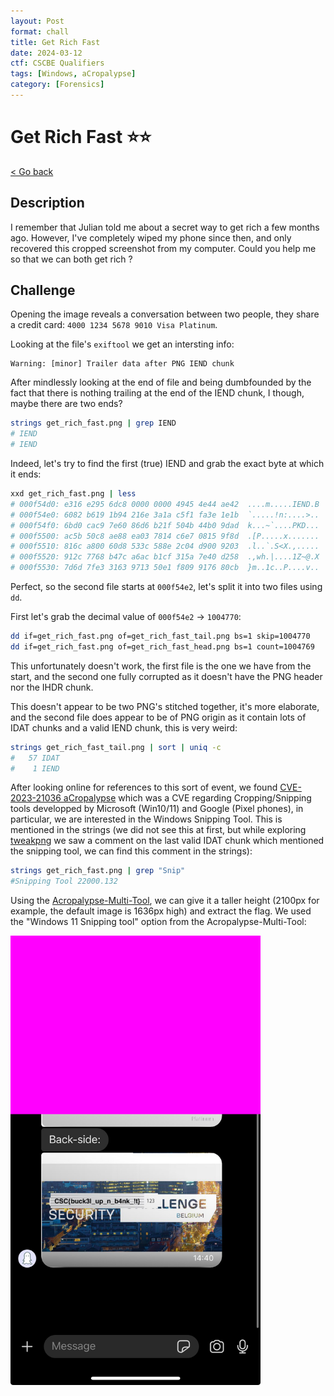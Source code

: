 ```yaml
---
layout: Post
format: chall
title: Get Rich Fast
date: 2024-03-12
ctf: CSCBE Qualifiers
tags: [Windows, aCropalypse]
category: [Forensics]
---
```

# Get Rich Fast ⭐⭐

<a class="back-link" href="../../">< Go back</a>

## Description

I remember that Julian told me about a secret way to get rich a few months ago.
However, I've completely wiped my phone since then, and only recovered this cropped screenshot from my computer.
Could you help me so that we can both get rich ?

## Challenge

Opening the image reveals a conversation between two people, they share a credit card: `4000 1234 5678 9010 Visa Platinum`.

Looking at the file's `exiftool` we get an intersting info:

```
Warning: [minor] Trailer data after PNG IEND chunk
```

After mindlessly looking at the end of file and being dumbfounded by the fact that there is nothing trailing at the end of the IEND chunk, I though, maybe there are two ends?

```bash
strings get_rich_fast.png | grep IEND
# IEND
# IEND
```

Indeed, let's try to find the first (true) IEND and grab the exact byte at which it ends:

```bash
xxd get_rich_fast.png | less
# 000f54d0: e316 e295 6dc8 0000 0000 4945 4e44 ae42  ....m.....IEND.B
# 000f54e0: 6082 b619 1b94 216e 3a1a c5f1 fa3e 1e1b  `.....!n:....>..
# 000f54f0: 6bd0 cac9 7e60 86d6 b21f 504b 44b0 9dad  k...~`....PKD...
# 000f5500: ac5b 50c8 ae88 ea03 7814 c6e7 0815 9f8d  .[P.....x.......
# 000f5510: 816c a800 60d8 533c 588e 2c04 d900 9203  .l..`.S<X.,.....
# 000f5520: 912c 7768 b47c a6ac b1cf 315a 7e40 d258  .,wh.|....1Z~@.X
# 000f5530: 7d6d 7fe3 3163 9713 50e1 f809 9176 80cb  }m..1c..P....v..
```

Perfect, so the second file starts at `000f54e2`, let's split it into two files using `dd`.

First let's grab the decimal value of `000f54e2` -> `1004770`:

```bash
dd if=get_rich_fast.png of=get_rich_fast_tail.png bs=1 skip=1004770
dd if=get_rich_fast.png of=get_rich_fast_head.png bs=1 count=1004769
```

This unfortunately doesn't work, the first file is the one we have from the start, and the second one fully corrupted as it doesn't have the PNG header nor the IHDR chunk.

This doesn't appear to be two PNG's stitched together, it's more elaborate, and the second file does appear to be of PNG origin as it contain lots of IDAT chunks and a valid IEND chunk, this is very weird:

```bash
strings get_rich_fast_tail.png | sort | uniq -c
#   57 IDAT
#    1 IEND
```

After looking online for references to this sort of event, we found [CVE-2023-21036 aCropalypse](https://en.wikipedia.org/wiki/ACropalypse) which was a CVE regarding Cropping/Snipping tools developped by Microsoft (Win10/11) and Google (Pixel phones), in particular, we are interested in the Windows Snipping Tool. This is mentioned in the strings (we did not see this at first, but while exploring [tweakpng](https://entropymine.com/jason/tweakpng/) we saw a comment on the last valid IDAT chunk which mentioned the snipping tool, we can find this comment in the strings):

```bash
strings get_rich_fast.png | grep "Snip"
#Snipping Tool 22000.132
```

Using the [Acropalypse-Multi-Tool](https://github.com/frankthetank-music/Acropalypse-Multi-Tool), we can give it a taller height (2100px for example, the default image is 1636px high) and extract the flag. We used the "Windows 11 Snipping tool" option from the Acropalypse-Multi-Tool:

<img src="./get_rich_fast_recovered.jpg" alt="get_rich_fast_recovered" width="400px">
